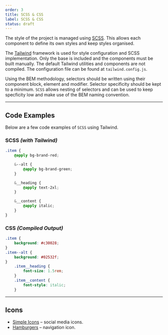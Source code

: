 ```yaml
---
order: 3
title: SCSS & CSS
label: SCSS & CSS
status: draft
---
```


The style of the project is managed using [SCSS](https://sass-lang.com/documentation/syntax).
This allows each component to define its own styles and keep styles organised.

The [Tailwind](https://tailwindcss.com) framework is used for style configuration and SCSS implementation. Only the base is included
and the components must be built manually. The default Tailwind utilities and components are not compiled.
The configuration file can be found at `tailwind.config.js`.

Using the BEM methodology, selectors should be written using their component block, element and modifier.
Selector specificity should be kept to a minimum. `SCSS` allows nesting of selectors and can be used to keep
specficity low and make use of the BEM naming convention.

---

## Code Examples

Below are a few code examples of `SCSS` using Tailwind.

### SCSS *(with Tailwind)*

```scss
.item {
    @apply bg-brand-red;

    &--alt {
        @apply bg-brand-green;
    }

    &__heading {
        @apply text-2xl;
    }

    &__content {
        @apply italic;
    }
}
```

### CSS *(Compiled Output)*

```css
.item {
    background: #c30028;
}
.item--alt {
    background: #02532f;
}
    .item__heading {
        font-size: 1.5rem;
    }
    .item__content {
        font-style: italic;
    }
```

---

## Icons

* [Simple Icons](https://simpleicons.org) – social media icons.
* [Hamburgers](https://jonsuh.com/hamburgers/) – navigation icon.
